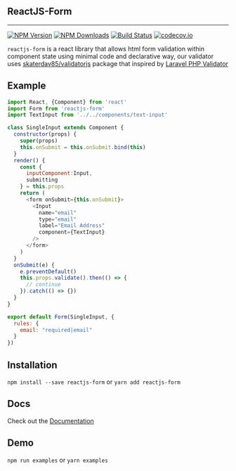 ## ReactJS-Form 

---

[![NPM Version](https://img.shields.io/npm/v/reactjs-form.svg?style=flat)](https://www.npmjs.com/package/reactjs-form)   [![NPM Downloads](https://img.shields.io/npm/dm/reactjs-form.svg?style=flat)](https://www.npmjs.com/package/reactjs-form)   [![Build Status](https://img.shields.io/travis/skmail/reactjs-form/master.svg?style=flat)](https://travis-ci.org/skmail/reactjs-form)   [![codecov.io](https://codecov.io/gh/skmail/reactjs-form/branch/master/graph/badge.svg)](https://codecov.io/gh/skmail/reactjs-form)

`reactjs-form` is a react library that allows html form validation within component state using minimal code and declarative way, 
our validator uses [skaterdav85/validatorjs](https://github.com/skaterdav85/validatorjs) package that  inspired by [Laravel PHP Validator](https://laravel.com/docs/master/validation) 
  
  

## Example

```js
import React, {Component} from 'react'
import Form from 'reactjs-form'
import TextInput from '../../components/text-input'

class SingleInput extends Component {
  constructor(props) {
    super(props)
    this.onSubmit = this.onSubmit.bind(this)
  }
  render() {
    const {
      inputComponent:Input,
      submitting
    } = this.props
    return (
      <form onSubmit={this.onSubmit}>
        <Input
          name="email"
          type="email"
          label="Email Address"
          component={TextInput}
        /> 
      </form>
    )
  }
  onSubmit(e) {
    e.preventDefault()
    this.props.validate().then(() => {
      // continue
    }).catch(() => {})
  }
}

export default Form(SingleInput, { 
  rules: {
    email: "required|email"
  }
})
```

## Installation

`npm install --save reactjs-form` or  `yarn add reactjs-form`

## Docs

Check out the [Documentation](https://reactjs-form.codeiin.com)



## Demo

`npm run examples` or `yarn examples`


